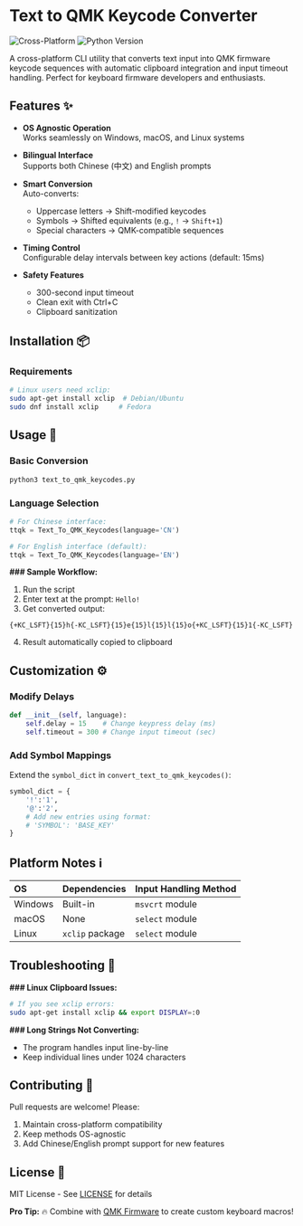 # Text to QMK Keycode Converter

![Cross-Platform](https://img.shields.io/badge/Platform-Windows%20%7C%20macOS%20%7C%20Linux-blue)
![Python Version](https://img.shields.io/badge/Python-3.8%2B-green)

A cross-platform CLI utility that converts text input into QMK firmware keycode sequences with automatic clipboard integration and input timeout handling. Perfect for keyboard firmware developers and enthusiasts.

## Features ✨

- **OS Agnostic Operation**  
  Works seamlessly on Windows, macOS, and Linux systems

- **Bilingual Interface**  
  Supports both Chinese (中文) and English prompts

- **Smart Conversion**  
  Auto-converts:
  - Uppercase letters → Shift-modified keycodes
  - Symbols → Shifted equivalents (e.g., `!` → `Shift+1`)
  - Special characters → QMK-compatible sequences

- **Timing Control**  
  Configurable delay intervals between key actions (default: 15ms)

- **Safety Features**  
  - 300-second input timeout
  - Clean exit with Ctrl+C
  - Clipboard sanitization

## Installation 📦

### Requirements
```bash
# Linux users need xclip:
sudo apt-get install xclip  # Debian/Ubuntu
sudo dnf install xclip     # Fedora
```

## Usage 🚀

### Basic Conversion
```python
python3 text_to_qmk_keycodes.py
```

### Language Selection
```python
# For Chinese interface:
ttqk = Text_To_QMK_Keycodes(language='CN')

# For English interface (default):
ttqk = Text_To_QMK_Keycodes(language='EN')
```

**### Sample Workflow:**
1. Run the script
2. Enter text at the prompt: `Hello!`
3. Get converted output:
```
{+KC_LSFT}{15}h{-KC_LSFT}{15}e{15}l{15}l{15}o{+KC_LSFT}{15}1{-KC_LSFT}
```
4. Result automatically copied to clipboard

## Customization ⚙️
### Modify Delays
```python
def __init__(self, language):
    self.delay = 15    # Change keypress delay (ms)
    self.timeout = 300 # Change input timeout (sec)
```
### Add Symbol Mappings
Extend the `symbol_dict` in `convert_text_to_qmk_keycodes()`:
```python
symbol_dict = {
    '!':'1', 
    '@':'2',
    # Add new entries using format:
    # 'SYMBOL': 'BASE_KEY'
}
```
## Platform Notes ℹ️
|OS       | Dependencies    | Input Handling Method|
|:--------|:----------------|:---------------------|
|Windows  | Built-in        | `msvcrt` module      |
|macOS    | None            | `select` module      |
|Linux    | `xclip` package | `select` module      |
## Troubleshooting 🔧
**### Linux Clipboard Issues:**
```bash
# If you see xclip errors:
sudo apt-get install xclip && export DISPLAY=:0
```
**### Long Strings Not Converting:**
* The program handles input line-by-line
* Keep individual lines under 1024 characters

## Contributing 🤝
Pull requests are welcome! Please:
1. Maintain cross-platform compatibility
2. Keep methods OS-agnostic
3. Add Chinese/English prompt support for new features

## License 📄
MIT License - See [LICENSE](https://github.com/jonschlinkert/markdown-link/blob/master/LICENSE) for details

**Pro Tip:** 🔥 Combine with [QMK Firmware](https://docs.qmk.fm/) to create custom keyboard macros!
